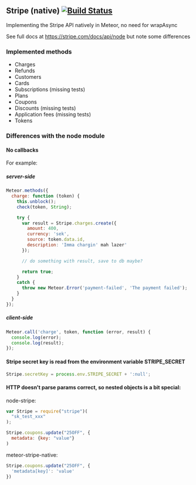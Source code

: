 ## Stripe (native) [![Build Status](https://travis-ci.org/benjick/meteor-stripe-native.svg?branch=master)](https://travis-ci.org/benjick/meteor-stripe-native)

Implementing the Stripe API natively in Meteor, no need for wrapAsync

See full docs at https://stripe.com/docs/api/node but note some differences 

### Implemented methods

* Charges
* Refunds
* Customers
* Cards
* Subscriptions (missing tests)
* Plans
* Coupons
* Discounts (missing tests)
* Application fees (missing tests)
* Tokens

### Differences with the node module

#### No callbacks

For example:

##### server-side

```js
Meteor.methods({
  charge: function (token) {
    this.unblock();
    check(token, String);

    try {
      var result = Stripe.charges.create({
        amount: 400,
        currency: 'sek',
        source: token.data.id,
        description: 'Imma chargin' mah lazer'
      });

      // do something with result, save to db maybe?

      return true;
    }
    catch {
      throw new Meteor.Error('payment-failed', 'The payment failed');
    }
  }
});
```

##### client-side

```js
Meteor.call('charge', token, function (error, result) {
  console.log(error);
  console.log(result);
});
```

#### Stripe secret key is read from the environment variable STRIPE_SECRET

```js
Stripe.secretKey = process.env.STRIPE_SECRET + ':null';
```

#### HTTP doesn't parse params correct, so nested objects is a bit special:

node-stripe:

```js
var Stripe = require("stripe")(
  "sk_test_xxx"
);

Stripe.coupons.update("25OFF", {
  metadata: {key: "value"}
)
```

meteor-stripe-native:

```js
Stripe.coupons.update("25OFF", {
  'metadata[key]': 'value'
})
```
